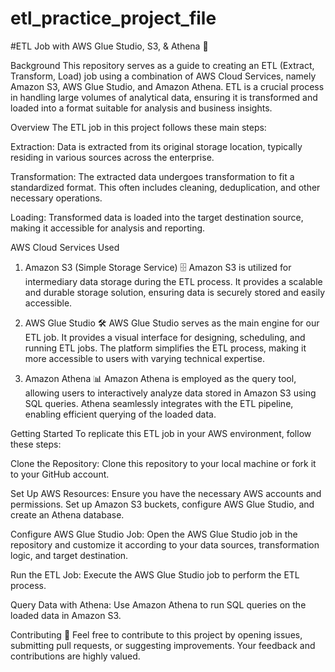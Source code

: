 # etl_practice_project_file

#ETL Job with AWS Glue Studio, S3, & Athena 🚀


Background
This repository serves as a guide to creating an ETL (Extract, Transform, Load) job using a combination of AWS Cloud Services, namely Amazon S3, AWS Glue Studio, and Amazon Athena. ETL is a crucial process in handling large volumes of analytical data, ensuring it is transformed and loaded into a format suitable for analysis and business insights.

Overview
The ETL job in this project follows these main steps:

Extraction: Data is extracted from its original storage location, typically residing in various sources across the enterprise.

Transformation: The extracted data undergoes transformation to fit a standardized format. This often includes cleaning, deduplication, and other necessary operations.

Loading: Transformed data is loaded into the target destination source, making it accessible for analysis and reporting.

AWS Cloud Services Used
1. Amazon S3 (Simple Storage Service) 🗄️
Amazon S3 is utilized for intermediary data storage during the ETL process. It provides a scalable and durable storage solution, ensuring data is securely stored and easily accessible.

2. AWS Glue Studio 🛠️
AWS Glue Studio serves as the main engine for our ETL job. It provides a visual interface for designing, scheduling, and running ETL jobs. The platform simplifies the ETL process, making it more accessible to users with varying technical expertise.

3. Amazon Athena 📊
Amazon Athena is employed as the query tool, allowing users to interactively analyze data stored in Amazon S3 using SQL queries. Athena seamlessly integrates with the ETL pipeline, enabling efficient querying of the loaded data.

Getting Started
To replicate this ETL job in your AWS environment, follow these steps:

Clone the Repository: Clone this repository to your local machine or fork it to your GitHub account.

Set Up AWS Resources: Ensure you have the necessary AWS accounts and permissions. Set up Amazon S3 buckets, configure AWS Glue Studio, and create an Athena database.

Configure AWS Glue Studio Job: Open the AWS Glue Studio job in the repository and customize it according to your data sources, transformation logic, and target destination.

Run the ETL Job: Execute the AWS Glue Studio job to perform the ETL process.

Query Data with Athena: Use Amazon Athena to run SQL queries on the loaded data in Amazon S3.

Contributing 🤝
Feel free to contribute to this project by opening issues, submitting pull requests, or suggesting improvements. Your feedback and contributions are highly valued.
